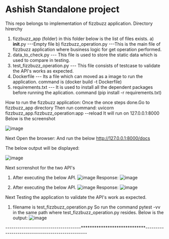 # Ashish Standalone project

This repo belongs to implementation of fizzbuzz application.
Directory hirerchy
1) fizzbuzz_app (folder) in this folder below is the list of files exists.
   a) __init__.py ---Empty file
   b) fizzbuzz_operation.py  ---This is the main file of fizzbuzz application where business logic for get operation performed.
2) data_to_check.py --- This file is used to store the static data which is used to compare in testing.
3) test_fizzbuzz_operation.py --- This file consists of testcase to validate the API's works as expected.
4) Dockerfile --- Its a file which can moved as a image to run the application. command is (docker build -t Dockerfile)
5) requirements.txt --- It is used to install all the dependent packages before running the aplication. command (pip install -r requirements.txt)

How to run the fizzbuzz application:
Once the once steps done.Go to fizzbuzz_app directory
Then run command: uvicorn fizzbuzz_app.fizzbuzz_operation:app --reload
It will run on 127.0.0.1:8000
Below is the screenshot

![image](https://user-images.githubusercontent.com/96417821/156951836-d7c21145-1952-456a-9ee5-501576a9b06c.png)

Next Open the browser:
And run the below
http://127.0.0.1:8000/docs

The below output will be displayed:

![image](https://user-images.githubusercontent.com/96417821/156952067-294e8092-4423-4e20-b154-831ad187314b.png)

Next scrrenshot for the two API's
1) After executing the below  API.
![image](https://user-images.githubusercontent.com/96417821/156952251-40a475b1-054e-4d19-b36a-f577d161cc29.png)
Response:
![image](https://user-images.githubusercontent.com/96417821/156952380-f23507a1-f05b-41e4-a2fc-3e7410fca021.png)

2) After executing the below API.
![image](https://user-images.githubusercontent.com/96417821/156952450-9681b8d4-3865-46d4-afcd-af8265976430.png)
Response:
![image](https://user-images.githubusercontent.com/96417821/156952511-cf96af55-1c4d-4c36-90c4-855854e38ed5.png)

Next Testing the application to validate the API's work as expected.
1) filename is test_fizzbuzz_operation.py
So run the command pytest -vv in the same path where test_fizzbuzz_operation.py resides.
Below is the output:
![image](https://user-images.githubusercontent.com/96417821/156952691-f0999f97-74b4-4fc4-889c-b3acc7713150.png)

-------------------------------------*****************************-------------------------------------------------





